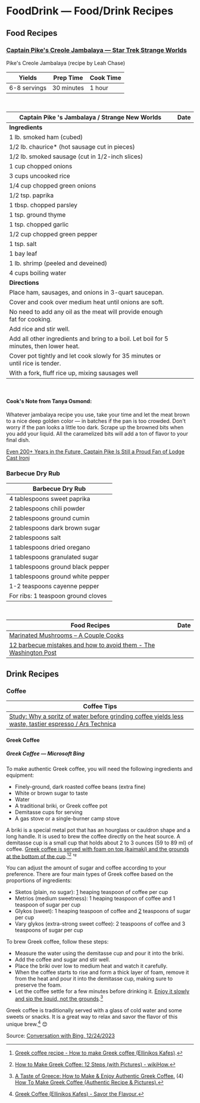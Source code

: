 # FoodDrink — Food/Drink Recipes 

## Food Recipes 

### [Captain Pike's Creole Jambalaya — Star Trek Strange Worlds](https://www.salon.com/2023/08/18/star-trek-strange-new-worlds-captain-pike-cook-jambalaya/ )

Pike's Creole Jambalaya (recipe by Leah Chase)

|Yields|Prep Time|Cook Time|
|---|---|---|
|6-8 servings|30 minutes|1 hour|

<br />

| Captain Pike 's Jambalaya / Strange New Worlds | Date |
|---|---|
| **Ingredients** |
|1 lb. smoked ham (cubed)|
|1/2 lb. chaurice* (hot sausage cut in pieces)|
|1/2 lb. smoked sausage (cut in 1/2-inch slices)|
|1 cup chopped onions|
|3 cups uncooked rice|
|1/4 cup chopped green onions|
|1/2 tsp. paprika|
|1 tbsp. chopped parsley|
|1 tsp. ground thyme|
|1 tsp. chopped garlic|
|1/2 cup chopped green pepper|
|1 tsp. salt|
|1 bay leaf|
|1 lb. shrimp (peeled and deveined)|
|4 cups boiling water|
| **Directions** |
|Place ham, sausages, and onions in 3-quart saucepan. |
|Cover and cook over medium heat until onions are soft. |
|No need to add any oil as the meat will provide enough fat for cooking. |
|Add rice and stir well.|
|Add all other ingredients and bring to a boil. Let boil for 5 minutes, then lower heat. |
|Cover pot tightly and let cook slowly for 35 minutes or until rice is tender.|
|With a fork, fluff rice up, mixing sausages well|

<br />

#### Cook's Note from Tanya Osmond:

Whatever jambalaya recipe you use, take your time and let the meat brown to a nice deep golden color — in batches if the pan is too crowded. Don't worry if the pan looks a little too dark. Scrape up the browned bits when you add your liquid. All the caramelized bits will add a ton of flavor to your final dish.

[Even 200+ Years in the Future, Captain Pike Is Still a Proud Fan of Lodge Cast Ironj
](https://www.foodandwine.com/star-trek-strange-new-worlds-kitchen-products-7580272 )
<br />

### Barbecue Dry Rub

| Barbecue Dry Rub |
|---|
|4 tablespoons sweet paprika|
|2 tablespoons chili powder|
|2 tablespoons ground cumin|
|2 tablespoons dark brown sugar|
|2 tablespoons salt|
|1 tablespoons dried oregano|
|1 tablespoons granulated sugar|
|1 tablespoons ground black pepper|
|1 tablespoons ground white pepper|
|1-2 teaspoons cayenne pepper|
|For ribs: 1 teaspoon ground cloves|

<br />

| Food Recipes| Date |
|---|---|
| [Marinated Mushrooms – A Couple Cooks](https://www.acouplecooks.com/marinated-mushrooms/ ) |
| [12 barbecue mistakes and how to avoid them - The Washington Post](https://www.washingtonpost.com/food/2023/06/30/barbecue-grilling-mistakes-to-avoid/ ) |

## Drink Recipes 

### Coffee 

| Coffee Tips |
|---|
| [Study: Why a spritz of water before grinding coffee yields less waste, tastier espresso / Ars Technica](https://arstechnica.com/science/2023/12/study-why-a-spritz-of-water-before-grinding-coffee-yields-less-waste-tastier-espresso/ ) |

#### Greek Coffee 

##### Greek Coffee — Microsoft Bing

To make authentic Greek coffee, you will need the following ingredients and equipment:

- Finely-ground, dark roasted coffee beans (extra fine)
- White or brown sugar to taste
- Water
- A traditional briki, or Greek coffee pot
- Demitasse cups for serving
- A gas stove or a single-burner camp stove

A briki is a special metal pot that has an hourglass or cauldron shape and a long handle. It is used to brew the coffee directly on the heat source. A demitasse cup is a small cup that holds about 2 to 3 ounces (59 to 89 ml) of coffee. [Greek coffee is served with foam on top (kaimaki) and the grounds at the bottom of the cup](https://www.mygreekdish.com/recipe/greek-coffee-recipe-how-to-make-greek-coffee-ellinikos-kafes/).[^11][^12] ¹²

You can adjust the amount of sugar and coffee according to your preference. There are four main types of Greek coffee based on the proportions of ingredients:

- Sketos (plain, no sugar): [1](https://www.mygreekdish.com/recipe/greek-coffee-recipe-how-to-make-greek-coffee-ellinikos-kafes/) heaping teaspoon of coffee per cup
- Metrios (medium sweetness): 1 heaping teaspoon of coffee and 1 teaspoon of sugar per cup
- Glykos (sweet): 1 heaping teaspoon of coffee and [2](https://www.wikihow.com/Make-Greek-Coffee) teaspoons of sugar per cup
- Vary glykos (extra-strong sweet coffee): 2 teaspoons of coffee and 3 teaspoons of sugar per cup

To brew Greek coffee, follow these steps:

- Measure the water using the demitasse cup and pour it into the briki.
- Add the coffee and sugar and stir well.
- Place the briki over low to medium heat and watch it carefully.
- When the coffee starts to rise and form a thick layer of foam, remove it from the heat and pour it into the demitasse cup, making sure to preserve the foam.
- Let the coffee settle for a few minutes before drinking it. [Enjoy it slowly and sip the liquid, not the grounds](https://www.mygreekdish.com/recipe/greek-coffee-recipe-how-to-make-greek-coffee-ellinikos-kafes/).[^13]

Greek coffee is traditionally served with a glass of cold water and some sweets or snacks. It is a great way to relax and savor the flavor of this unique brew.[^15] 😊

Source: [Conversation with Bing, 12/24/2023](https://www.roast.love/blog/greek-coffee)
[^11]: [Greek coffee recipe - How to make Greek coffee (Ellinikos Kafes)](https://www.mygreekdish.com/recipe/greek-coffee-recipe-how-to-make-greek-coffee-ellinikos-kafes/).
[^12]: [How to Make Greek Coffee: 12 Steps (with Pictures) - wikiHow.](https://www.wikihow.com/Make-Greek-Coffee)
[^13]: [A Taste of Greece: How to Make & Enjoy Authentic Greek Coffee.](https://www.roast.love/blog/greek-coffee)
(4) [How To Make Greek Coffee (Authentic Recipe & Pictures).](https://coffeeaffection.com/how-to-make-greek-coffee/)
[^15]: [Greek Coffee (Ellinikos Kafes) - Savor the Flavour.](https://savortheflavour.com/greek-coffee/)
